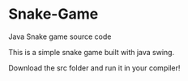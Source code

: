 # Snake-Game
Java Snake game source code

This is a simple snake game built with java swing.

Download the src folder and run it in your compiler!


